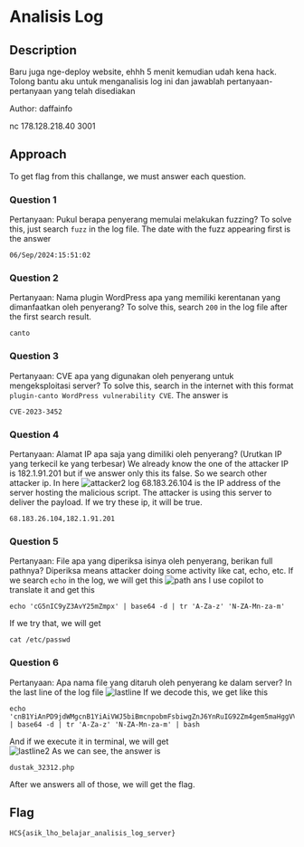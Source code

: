 # Analisis Log
## Description
Baru juga nge-deploy website, ehhh 5 menit kemudian udah kena hack. Tolong bantu aku untuk menganalisis log ini dan jawablah pertanyaan-pertanyaan yang telah disediakan

Author: daffainfo

nc 178.128.218.40 3001
## Approach
To get flag from this challange, we must answer each question. 
### Question 1
Pertanyaan: Pukul berapa penyerang memulai melakukan fuzzing?
To solve this, just search `fuzz` in the log file. The date with the fuzz appearing first is the answer
```
06/Sep/2024:15:51:02
```
### Question 2
Pertanyaan: Nama plugin WordPress apa yang memiliki kerentanan yang dimanfaatkan oleh penyerang?
To solve this, search `200` in the log file after the first search result. 
```
canto
```
### Question 3
Pertanyaan: CVE apa yang digunakan oleh penyerang untuk mengeksploitasi server?
To solve this, search in the internet with this format `plugin-canto WordPress vulnerability CVE`. The answer is
```
CVE-2023-3452
```
### Question 4
Pertanyaan: Alamat IP apa saja yang dimiliki oleh penyerang? (Urutkan IP yang terkecil ke yang terbesar)
We already know the one of the attacker IP is 182.1.91.201 but if we answer only this its false. So we search other attacker ip. In here 
![attacker2 log](https://github.com/user-attachments/assets/6231ef78-5b30-466e-ab7b-2e8e27e7c7d7)
68.183.26.104 is the IP address of the server hosting the malicious script. The attacker is using this server to deliver the payload. If we try these ip, it will be true.
```
68.183.26.104,182.1.91.201
```
### Question 5
Pertanyaan: File apa yang diperiksa isinya oleh penyerang, berikan full pathnya?
Diperiksa means attacker doing some activity like cat, echo, etc. If we search `echo` in the log, we will get this
![path ans](https://github.com/user-attachments/assets/8ce958bf-3f22-4d49-9f6c-4012b989bb59)
I use copilot to translate it and get this
```
echo 'cG5nIC9yZ3AvY25mZmpx' | base64 -d | tr 'A-Za-z' 'N-ZA-Mn-za-m'
```
If we try that, we will get 
```
cat /etc/passwd
```
### Question 6
Pertanyaan: Apa nama file yang ditaruh oleh penyerang ke dalam server?
In the last line of the log file
![lastline](https://github.com/user-attachments/assets/cc9434a5-cb03-48dc-9b40-fabc8ec1dce5)
If we decode this, we get like this
```
echo 'cnB1YiAnPD9jdWMgcnB1YiAiVWJ5biBmcnpobmFsbiwgZnJ6YnRuIG92Zm4gem5maHggVVBGIExOTk4iID8+JyA+PiAvaW5lL2pqai91Z3p5L3FoZmdueF8zMjMxMi5jdWM=' | base64 -d | tr 'A-Za-z' 'N-ZA-Mn-za-m' | bash
```
And if we execute it in terminal, we will get <br>
![lastline2](https://github.com/user-attachments/assets/27627591-989c-4b40-a039-219e3dbb3441)
As we can see, the answer is
```
dustak_32312.php
```
After we answers all of those, we will get the flag.
## Flag
```
HCS{asik_lho_belajar_analisis_log_server}
```


